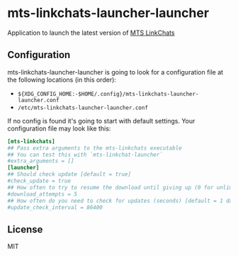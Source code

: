 # mts-linkchats-launcher-launcher

Application to launch the latest version of [MTS LinkChats](https://help.mts-link.ru/article/19352?ubtcuid=2cd8323d-b798-4c39-bd40-221c94f8ed01&currentURL=https%3A%2F%2Fmts-link.ru%2Fapplication%2F&referrerURL=)

## Configuration

mts-linkchats-launcher-launcher is going to look for a configuration file at the following locations (in this order):

- `${XDG_CONFIG_HOME:-$HOME/.config}/mts-linkchats-launcher-launcher.conf`
- `/etc/mts-linkchats-launcher-launcher.conf`

If no config is found it's going to start with default settings.
Your configuration file may look like this:

```toml
[mts-linkchats]
## Pass extra arguments to the mts-linkchats executable
## You can test this with `mts-linkchat-launcher`
#extra_arguments = []
[launcher]
## Should check update [default = true]
#check_update = true
## How often to try to resume the download until giving up (0 for unlimited) [default = 5]
#download_attempts = 5
## How often do you need to check for updates (seconds) [default = 1 day]
#update_check_interval = 86400
```

## License

MIT
